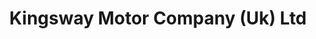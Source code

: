 ---
title: "Kingsway Motor Company (Uk) Ltd"
url: /crawley/kingsway-motor-company-uk-ltd/
shop: car
---